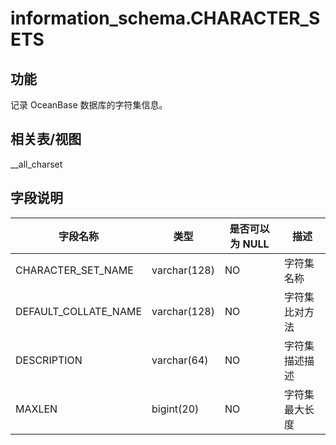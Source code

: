 information_schema.CHARACTER_SETS 
======================================================



功能 
-----------

记录 OceanBase 数据库的字符集信息。

相关表/视图 
---------------

__all_charset

字段说明 
-------------



|       **字段名称**       |    **类型**    | **是否可以为 NULL** | **描述**  |
|----------------------|--------------|----------------|---------|
| CHARACTER_SET_NAME   | varchar(128) | NO             | 字符集名称   |
| DEFAULT_COLLATE_NAME | varchar(128) | NO             | 字符集比对方法 |
| DESCRIPTION          | varchar(64)  | NO             | 字符集描述描述 |
| MAXLEN               | bigint(20)   | NO             | 字符集最大长度 |


